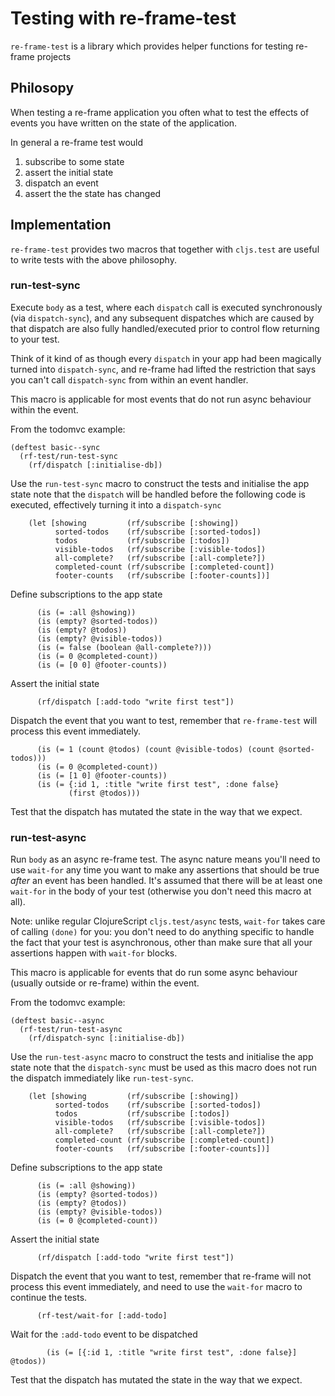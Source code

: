 # Testing with re-frame-test

`re-frame-test` is a library which provides helper functions for testing re-frame projects

## Philosopy 
When testing a re-frame application you often what to test the effects of events
you have written on the state of the application.

In general a re-frame test would

 1. subscribe to some state
 2. assert the initial state
 3. dispatch an event
 4. assert the the state has changed
 
 
## Implementation

`re-frame-test` provides two macros that together with `cljs.test` are useful to write tests with the above 
philosophy. 
 
### run-test-sync
Execute `body` as a test, where each `dispatch` call is executed
synchronously (via `dispatch-sync`), and any subsequent dispatches which are
caused by that dispatch are also fully handled/executed prior to control flow
returning to your test.

Think of it kind of as though every `dispatch` in your app had been magically
turned into `dispatch-sync`, and re-frame had lifted the restriction that says
you can't call `dispatch-sync` from within an event handler.

This macro is applicable for most events that do not run async behaviour within the 
event.

From the todomvc example:

    (deftest basic--sync
      (rf-test/run-test-sync
        (rf/dispatch [:initialise-db])
        
Use the `run-test-sync` macro to construct the tests and initialise the app state
note that the `dispatch` will be handled before the following code is executed, 
effectively turning it into a `dispatch-sync`
    
        (let [showing         (rf/subscribe [:showing])
              sorted-todos    (rf/subscribe [:sorted-todos])
              todos           (rf/subscribe [:todos])
              visible-todos   (rf/subscribe [:visible-todos])
              all-complete?   (rf/subscribe [:all-complete?])
              completed-count (rf/subscribe [:completed-count])
              footer-counts   (rf/subscribe [:footer-counts])]
              
Define subscriptions to the app state

          (is (= :all @showing))
          (is (empty? @sorted-todos))
          (is (empty? @todos))
          (is (empty? @visible-todos))
          (is (= false (boolean @all-complete?)))
          (is (= 0 @completed-count))
          (is (= [0 0] @footer-counts))
          
Assert the initial state
    
          (rf/dispatch [:add-todo "write first test"])
          
Dispatch the event that you want to test, remember that `re-frame-test` will process
this event immediately.

          (is (= 1 (count @todos) (count @visible-todos) (count @sorted-todos)))
          (is (= 0 @completed-count))
          (is (= [1 0] @footer-counts))
          (is (= {:id 1, :title "write first test", :done false}
                 (first @todos)))
                 
Test that the dispatch has mutated the state in the way that we expect.
    
### run-test-async
Run `body` as an async re-frame test. The async nature means you'll need to
use `wait-for` any time you want to make any assertions that should be true
*after* an event has been handled.  It's assumed that there will be at least
one `wait-for` in the body of your test (otherwise you don't need this macro
at all).

Note: unlike regular ClojureScript `cljs.test/async` tests, `wait-for` takes
care of calling `(done)` for you: you don't need to do anything specific to
handle the fact that your test is asynchronous, other than make sure that all
your assertions happen with `wait-for` blocks.

This macro is applicable for events that do run some async behaviour (usually outside or re-frame)
within the event.

From the todomvc example:

    (deftest basic--async
      (rf-test/run-test-async
        (rf/dispatch-sync [:initialise-db])
        
Use the `run-test-async` macro to construct the tests and initialise the app state
note that the `dispatch-sync` must be used as this macro does not run the dispatch
immediately like `run-test-sync`.

    
        (let [showing         (rf/subscribe [:showing])
              sorted-todos    (rf/subscribe [:sorted-todos])
              todos           (rf/subscribe [:todos])
              visible-todos   (rf/subscribe [:visible-todos])
              all-complete?   (rf/subscribe [:all-complete?])
              completed-count (rf/subscribe [:completed-count])
              footer-counts   (rf/subscribe [:footer-counts])]
          
Define subscriptions to the app state

          (is (= :all @showing))
          (is (empty? @sorted-todos))
          (is (empty? @todos))
          (is (empty? @visible-todos))
          (is (= 0 @completed-count))
          
Assert the initial state
    
          (rf/dispatch [:add-todo "write first test"])
          
Dispatch the event that you want to test, remember that re-frame will not process
this event immediately, and need to use the `wait-for` macro to continue the tests.
          
          (rf-test/wait-for [:add-todo]
          
Wait for the `:add-todo` event to be dispatched          
          
            (is (= [{:id 1, :title "write first test", :done false}] @todos))
            
Test that the dispatch has mutated the state in the way that we expect.    
